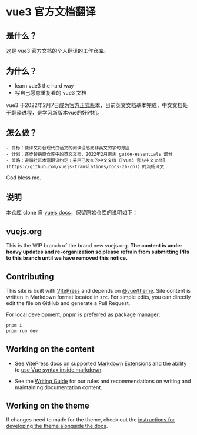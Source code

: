 # vue3 官方文档翻译

## 是什么？

这是 vue3 官方文档的个人翻译的工作仓库。

## 为什么？

- learn vue3 the hard way
- 写自己愿意重复看的 vue3 文档

vue3 于2022年2月7日[成为官方正式版本](https://blog.vuejs.org/posts/vue-3-as-the-new-default.html)，目前英文文档基本完成，中文文档处于翻译进程，是学习新版本vue的好时机。

## 怎么做？

    - 目标：使译文符合现代白话文的阅读语感而非英文的字句对应
    - 计划：逐步替换原仓库中的英文文档，2022年2月聚焦 guide-essentials 部分
    - 策略：遵循社区术语翻译约定；采用已发布的中文文档（[vue3 官方中文文档](https://github.com/vuejs-translations/docs-zh-cn)）的流畅译文

God bless me.
    
## 说明

本仓库 clone 自 [vuejs docs](https://github.com/vuejs/docs)，保留原始仓库的说明如下：

## vuejs.org

This is the WIP branch of the brand new vuejs.org. **The content is under heavy updates and re-organization so please refrain from submitting PRs to this branch until we have removed this notice.**

## Contributing

This site is built with [VitePress](https://github.com/vuejs/vitepress) and depends on [@vue/theme](https://github.com/vuejs/vue-theme). Site content is written in Markdown format located in `src`. For simple edits, you can directly edit the file on GitHub and generate a Pull Request.

For local development, [pnpm](https://pnpm.io/) is preferred as package manager:

```bash
pnpm i
pnpm run dev
```

## Working on the content

- See VitePress docs on supported [Markdown Extensions](https://vitepress.vuejs.org/guide/markdown.html) and the ability to [use Vue syntax inside markdown](https://vitepress.vuejs.org/guide/using-vue.html).

- See the [Writing Guide](https://github.com/vuejs/docs/blob/main/.github/contributing/writing-guide.md) for our rules and recommendations on writing and maintaining documentation content.

## Working on the theme

If changes need to made for the theme, check out the [instructions for developing the theme alongside the docs](https://github.com/vuejs/vue-theme#developing-with-real-content).
